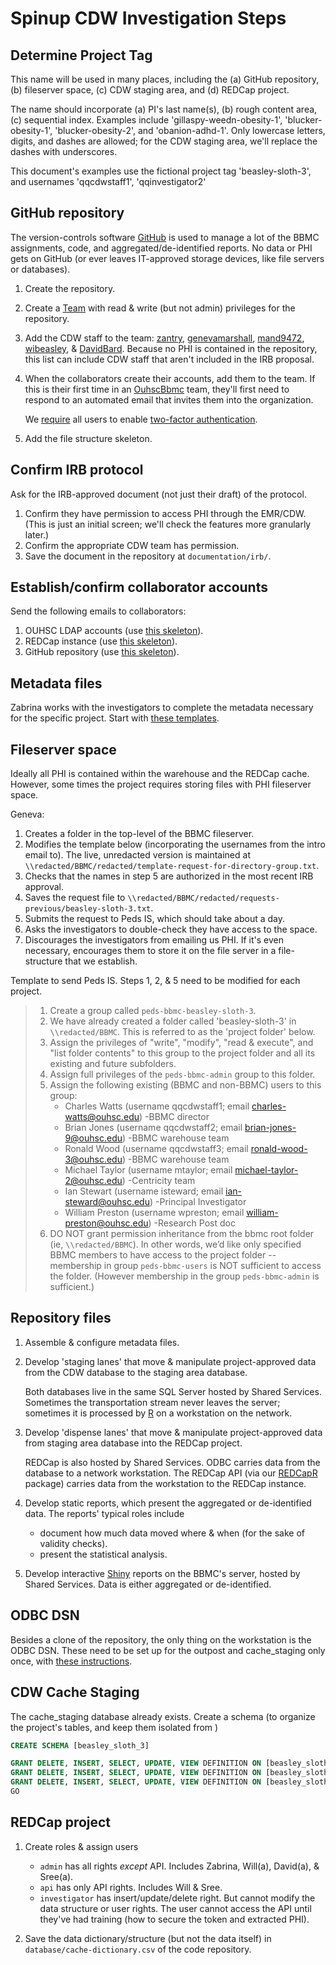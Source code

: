 # Spinup CDW Investigation Steps


## Determine Project Tag

This name will be used in many places, including the (a) GitHub repository, (b) fileserver space, (c) CDW staging area, and (d) REDCap project.

The name should incorporate (a) PI's last name(s), (b) rough content area, (c) sequential index.  Examples include 'gillaspy-weedn-obesity-1', 'blucker-obesity-1', 'blucker-obesity-2', and 'obanion-adhd-1'.  Only lowercase letters, digits, and dashes are allowed; for the CDW staging area, we'll replace the dashes with underscores.  

This document's examples use the fictional project tag 'beasley-sloth-3', and usernames 'qqcdwstaff1', 'qqinvestigator2'

## GitHub repository

The version-controls software [GitHub](https://github.com/OuhscBbmc) is used to manage a lot of the BBMC assignments, code, and aggregated/de-identified reports. No data or PHI gets on GitHub (or ever leaves IT-approved storage devices, like file servers or databases).

1. Create the repository.

1. Create a [Team](https://help.github.com/articles/setting-up-teams/) with read & write (but not admin) privileges for the repository.

1. Add the CDW staff to the team: [zantry](https://github.com/orgs/OuhscBbmc/people/zantry), [genevamarshall](https://github.com/orgs/OuhscBbmc/people/genevamarshall), [mand9472](https://github.com/orgs/OuhscBbmc/people/mand9472), [wibeasley](https://github.com/orgs/OuhscBbmc/people/wibeasley), & [DavidBard](https://github.com/orgs/OuhscBbmc/people/DavidBard).  Because no PHI is contained in the repository, this list can include CDW staff that aren't included in the IRB proposal.

1. When the collaborators create their accounts, add them to the team.  If this is their first time in an [OuhscBbmc](https://github.com/OuhscBbmc) team, they'll first need to respond to an automated email that invites them into the organization.

    We [require](https://help.github.com/articles/requiring-two-factor-authentication-in-your-organization/) all users to enable [two-factor authentication](https://help.github.com/articles/about-two-factor-authentication/).  
1. Add the file structure skeleton.

## Confirm IRB protocol

Ask for the IRB-approved document (not just their draft) of the protocol.  
1. Confirm they have permission to access PHI through the EMR/CDW.  (This is just an initial screen; we'll check the features more granularly later.)
1. Confirm the appropriate CDW team has permission.
1. Save the document in the repository at `documentation/irb/`.


## Establish/confirm collaborator accounts

Send the following emails to collaborators:

1. OUHSC LDAP accounts (use [this skeleton](https://github.com/OuhscBbmc/BbmcResources/blob/master/instructions/username.md)).
1. REDCap instance (use [this skeleton](https://github.com/OuhscBbmc/BbmcResources/blob/master/instructions/redcap.md)).
1. GitHub repository (use [this skeleton](https://github.com/OuhscBbmc/BbmcResources/blob/master/instructions/github.md)).


## Metadata files

Zabrina works with the investigators to complete the metadata necessary for the specific project.  Start with [these templates](https://github.com/OuhscBbmc/prairie-outpost-public/tree/master/metadata).


## Fileserver space

Ideally all PHI is contained within the warehouse and the REDCap cache.  However, some times the project requires storing files with PHI fileserver space.

Geneva:
1. Creates a folder in the top-level of the BBMC fileserver.
1. Modifies the template below (incorporating the usernames from the intro email to).  The live, unredacted version is maintained at `\\redacted/BBMC/redacted/template-request-for-directory-group.txt`.
1. Checks that the names in step 5 are authorized in the most recent IRB approval.
1. Saves the request file to `\\redacted/BBMC/redacted/requests-previous/beasley-sloth-3.txt`.
1. Submits the request to Peds IS, which should take about a day.
1. Asks the investigators to double-check they have access to the space.
1. Discourages the investigators from emailing us PHI.  If it's even necessary, encourages them to store it on the file server in a file-structure that we establish.

Template to send Peds IS.  Steps 1, 2, & 5 need to be modified for each project.
> 1. Create a group called `peds-bbmc-beasley-sloth-3`.
> 2. We have already created a folder called 'beasley-sloth-3' in `\\redacted/BBMC`.  This is referred to as the 'project folder' below.
> 3. Assign the privileges of "write", "modify", "read & execute", and "list folder contents" to this group to the project folder and all its existing and future subfolders.
> 4. Assign full privileges of the `peds-bbmc-admin` group to this folder.
> 5. Assign the following existing (BBMC and non-BBMC) users to this group:
>     * Charles Watts (username qqcdwstaff1; email charles-watts@ouhsc.edu) -BBMC director
>     * Brian Jones (username qqcdwstaff2; email brian-jones-9@ouhsc.edu) -BBMC warehouse team
>     * Ronald Wood (username qqcdwstaff3; email ronald-wood-3@ouhsc.edu) -BBMC warehouse team
>     * Michael Taylor (username mtaylor; email michael-taylor-2@ouhsc.edu) -Centricity team
>     * Ian Stewart (username isteward; email ian-steward@ouhsc.edu) -Principal Investigator
>     * William Preston (username wpreston; email william-preston@ouhsc.edu) -Research Post doc
> 6. DO NOT grant permission inheritance from the bbmc root folder (ie, `\\redacted/BBMC`).  In other words, we’d like only specified BBMC members to have access to the project folder --membership in group `peds-bbmc-users` is NOT sufficient to access the folder.  (However membership in the group `peds-bbmc-admin` is sufficient.)


## Repository files

1. Assemble & configure metadata files.

1. Develop 'staging lanes' that move & manipulate project-approved data from the CDW database to the staging area database.

    Both databases live in the same SQL Server hosted by Shared Services.  Sometimes the transportation stream never leaves the server; sometimes it is processed by [R](https://www.r-project.org/) on a workstation on the network.

1. Develop 'dispense lanes' that move & manipulate project-approved data from staging area database into the REDCap project.  

    REDCap is also hosted by Shared Services.  ODBC carries data from the database to a network workstation.  The REDCap API (via our [REDCapR](https://CRAN.R-project.org/package=REDCapR) package) carries data from the workstation to the REDCap instance.

1. Develop static reports, which present the aggregated or de-identified data.  The reports' typical roles include

    * document how much data moved where & when (for the sake of validity checks).
    * present the statistical analysis.


1. Develop interactive [Shiny](https://shiny.rstudio.com/gallery/) reports  on the BBMC's server, hosted by Shared Services.  Data is either aggregated or de-identified.


## ODBC DSN

Besides a clone of the repository, the only thing on the workstation is the ODBC DSN.  These need to be set up for the outpost and cache_staging only once, with [these instructions](https://github.com/OuhscBbmc/BbmcResources/blob/master/instructions/odbc-dsn.md#create-local-dsn).

## CDW Cache Staging

The cache_staging database already exists.  Create a schema (to organize the project's tables, and keep them isolated from )

```sql
CREATE SCHEMA [beasley_sloth_3]

GRANT DELETE, INSERT, SELECT, UPDATE, VIEW DEFINITION ON [beasley_sloth_3].[tbl_obs] TO [OUHSC\qqcdwstaff1]
GRANT DELETE, INSERT, SELECT, UPDATE, VIEW DEFINITION ON [beasley_sloth_3].[tbl_obs] TO [OUHSC\qqcdwstaff2]
GRANT DELETE, INSERT, SELECT, UPDATE, VIEW DEFINITION ON [beasley_sloth_3].[tbl_obs] TO [OUHSC\qqcdwstaff3]
GO
```


## REDCap project

1.  Create roles & assign users
    * `admin` has all rights *except* API.  Includes Zabrina, Will(a), David(a), & Sree(a).
    * `api` has only API rights.  Includes Will & Sree.
    * `investigator` has insert/update/delete right.  But cannot modify the data structure or user rights.  The user cannot access the API until they've had training (how to secure the token and extracted PHI).

1. Save the data dictionary/structure (but not the data itself) in `database/cache-dictionary.csv` of the code repository.
